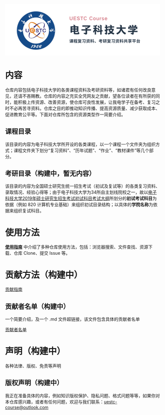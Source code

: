 <p align='center'><img src='./仓库资源/repo-banner.png'></p>

# 内容

仓库内容包括电子科技大学的各类课程资料及考研资料等，如诸君有任何改良意见，还请不吝赐教。仓库的内容之充实全凭网友之贡献，望各位读者在有所获的同时，能积极上传资源、改善资源，使仓库可良性发展，让我电学子在备考、复习之时不必再苦寻资料。仓库之目的即推动知识传播、提高资源质量、减少获取成本、促进教育公平等。下面对仓库所包含的资源类型作一简要介绍。

## 课程目录

该目录的内容为电子科技大学所开设的各类课程，以一个课程一个文件夹为组织方式；课程文件夹下划分“复习资料”、“历年试题”、“作业”、“教材课件”等几个部分。

## 考研目录（构建中，暂无内容）

该目录的内容为全国硕士研究生统一招生考试（初试及复试等）的各类复习资料、录取情况、经验心得等；由于电子科技大学为34所自主划线院校之一，故以[电子科技大学2019年硕士研究生招生考试初试科目考试大纲](https://yz.uestc.edu.cn/d/file/zhaoshengzhuanti/20180926/%E7%94%B5%E5%AD%90%E7%A7%91%E6%8A%80%E5%A4%A7%E5%AD%A62019%E5%B9%B4%E7%A1%95%E5%A3%AB%E7%A0%94%E7%A9%B6%E7%94%9F%E6%8B%9B%E7%94%9F%E8%80%83%E8%AF%95%E5%88%9D%E8%AF%95%E7%A7%91%E7%9B%AE%E8%80%83%E8%AF%95%E5%A4%A7%E7%BA%B2.pdf)所划分的**初试考试科目**为依据（例如 820 计算机专业基础）来组织初试目录结构；以具体的**学院名称**为依据来组织复试科目。

# 使用方法

[**使用指南**](./仓库资源/使用指南.md) 中介绍了多种仓库使用方法，包括：浏览器搜索、文件查找、资源下载、仓库 Clone、提交 Issue 等。

# 贡献方法（构建中）

[贡献指南](./仓库资源/贡献指南.md)

## 贡献者名单（构建中）

一个简要介绍，及一个 .md 文件超链接，该文件包含具体的贡献者名单

[贡献者名单](./仓库资源/贡献者名单.md)

# 声明（构建中）

各种法律、版权、免责等声明

## 版权声明（构建中）

我正在准备具体的内容，例如知识版权保护、隐私问题、格式问题等等，如果你对本仓库感兴趣，或者有任何问题，欢迎与我们联系：uestc-course@outlook.com
